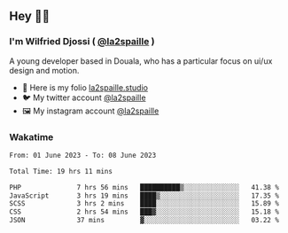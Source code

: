 ## Hey 👋🏾
### I'm Wilfried Djossi ( <a href="https://twitter.com/la2spaille/" target="_blank">@la2spaille</a> )
A young developer based in Douala, who has a particular focus on ui/ux design and motion.

- 🎨 Here is my folio [la2spaille.studio](https://la2spaille.studio/)
- 🐦 My twitter account [@la2spaille](https://twitter.com/la2spaille/)
- 🖼 My instagram account [@la2spaille](https://www.instagram.com/la2spaille/)

### Wakatime
<!--START_SECTION:waka-->

```txt
From: 01 June 2023 - To: 08 June 2023

Total Time: 19 hrs 11 mins

PHP              7 hrs 56 mins   ██████████▒░░░░░░░░░░░░░░   41.38 %
JavaScript       3 hrs 19 mins   ████▒░░░░░░░░░░░░░░░░░░░░   17.35 %
SCSS             3 hrs 2 mins    ████░░░░░░░░░░░░░░░░░░░░░   15.89 %
CSS              2 hrs 54 mins   ███▓░░░░░░░░░░░░░░░░░░░░░   15.18 %
JSON             37 mins         ▓░░░░░░░░░░░░░░░░░░░░░░░░   03.22 %
```

<!--END_SECTION:waka-->
<!--
**la2spaille/la2spaille** is a ✨ _special_ ✨ repository because its `README.md` (this file) appears on your GitHub profile.

Here are some ideas to get you started:

- 🔭 I’m currently working on ...
- 🌱 I’m currently learning ...
- 👯 I’m looking to collaborate on ...
- 🤔 I’m looking for help with ...
- 💬 Ask me about ...
- 📫 How to reach me: ...
- 😄 Pronouns: ...
- ⚡ Fun fact: ...
-->
